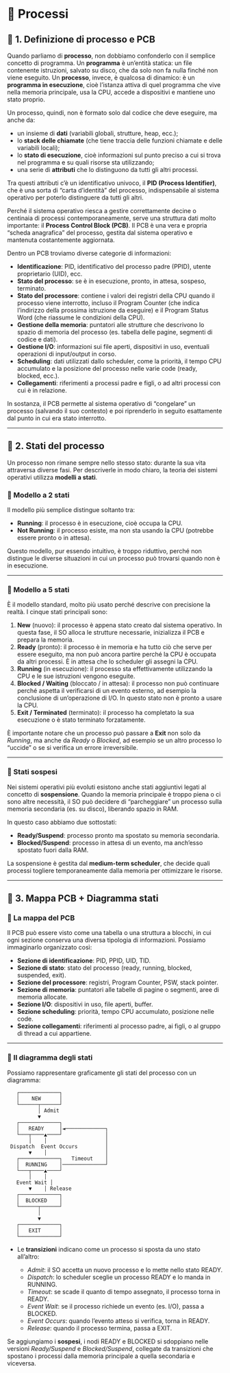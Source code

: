# 📘 Processi

## 🔹 1. Definizione di processo e PCB

Quando parliamo di **processo**, non dobbiamo confonderlo con il semplice concetto di programma.
Un **programma** è un’entità statica: un file contenente istruzioni, salvato su disco, che da solo non fa nulla finché non viene eseguito.
Un **processo**, invece, è qualcosa di dinamico: è un **programma in esecuzione**, cioè l’istanza attiva di quel programma che vive nella memoria principale, usa la CPU, accede a dispositivi e mantiene uno stato proprio.

Un processo, quindi, non è formato solo dal codice che deve eseguire, ma anche da:

* un insieme di **dati** (variabili globali, strutture, heap, ecc.);
* lo **stack delle chiamate** (che tiene traccia delle funzioni chiamate e delle variabili locali);
* lo **stato di esecuzione**, cioè informazioni sul punto preciso a cui si trova nel programma e su quali risorse sta utilizzando;
* una serie di **attributi** che lo distinguono da tutti gli altri processi.

Tra questi attributi c’è un identificativo univoco, il **PID (Process Identifier)**, che è una sorta di “carta d’identità” del processo, indispensabile al sistema operativo per poterlo distinguere da tutti gli altri.

Perché il sistema operativo riesca a gestire correttamente decine o centinaia di processi contemporaneamente, serve una struttura dati molto importante: il **Process Control Block (PCB)**.
Il PCB è una vera e propria “scheda anagrafica” del processo, gestita dal sistema operativo e mantenuta costantemente aggiornata.

Dentro un PCB troviamo diverse categorie di informazioni:

* **Identificazione**: PID, identificativo del processo padre (PPID), utente proprietario (UID), ecc.
* **Stato del processo**: se è in esecuzione, pronto, in attesa, sospeso, terminato.
* **Stato del processore**: contiene i valori dei registri della CPU quando il processo viene interrotto, incluso il Program Counter (che indica l’indirizzo della prossima istruzione da eseguire) e il Program Status Word (che riassume le condizioni della CPU).
* **Gestione della memoria**: puntatori alle strutture che descrivono lo spazio di memoria del processo (es. tabella delle pagine, segmenti di codice e dati).
* **Gestione I/O**: informazioni sui file aperti, dispositivi in uso, eventuali operazioni di input/output in corso.
* **Scheduling**: dati utilizzati dallo scheduler, come la priorità, il tempo CPU accumulato e la posizione del processo nelle varie code (ready, blocked, ecc.).
* **Collegamenti**: riferimenti a processi padre e figli, o ad altri processi con cui è in relazione.

In sostanza, il PCB permette al sistema operativo di “congelare” un processo (salvando il suo contesto) e poi riprenderlo in seguito esattamente dal punto in cui era stato interrotto.

---

## 🔹 2. Stati del processo

Un processo non rimane sempre nello stesso stato: durante la sua vita attraversa diverse fasi. Per descriverle in modo chiaro, la teoria dei sistemi operativi utilizza **modelli a stati**.

### 🔸 Modello a 2 stati

Il modello più semplice distingue soltanto tra:

* **Running**: il processo è in esecuzione, cioè occupa la CPU.
* **Not Running**: il processo esiste, ma non sta usando la CPU (potrebbe essere pronto o in attesa).

Questo modello, pur essendo intuitivo, è troppo riduttivo, perché non distingue le diverse situazioni in cui un processo può trovarsi quando non è in esecuzione.

---

### 🔸 Modello a 5 stati

È il modello standard, molto più usato perché descrive con precisione la realtà. I cinque stati principali sono:

1. **New** (nuovo): il processo è appena stato creato dal sistema operativo. In questa fase, il SO alloca le strutture necessarie, inizializza il PCB e prepara la memoria.
2. **Ready** (pronto): il processo è in memoria e ha tutto ciò che serve per essere eseguito, ma non può ancora partire perché la CPU è occupata da altri processi. È in attesa che lo scheduler gli assegni la CPU.
3. **Running** (in esecuzione): il processo sta effettivamente utilizzando la CPU e le sue istruzioni vengono eseguite.
4. **Blocked / Waiting** (bloccato / in attesa): il processo non può continuare perché aspetta il verificarsi di un evento esterno, ad esempio la conclusione di un’operazione di I/O. In questo stato non è pronto a usare la CPU.
5. **Exit / Terminated** (terminato): il processo ha completato la sua esecuzione o è stato terminato forzatamente.

È importante notare che un processo può passare a **Exit** non solo da *Running*, ma anche da *Ready* o *Blocked*, ad esempio se un altro processo lo “uccide” o se si verifica un errore irreversibile.

---

### 🔸 Stati sospesi

Nei sistemi operativi più evoluti esistono anche stati aggiuntivi legati al concetto di **sospensione**.
Quando la memoria principale è troppo piena o ci sono altre necessità, il SO può decidere di “parcheggiare” un processo sulla memoria secondaria (es. su disco), liberando spazio in RAM.

In questo caso abbiamo due sottostati:

* **Ready/Suspend**: processo pronto ma spostato su memoria secondaria.
* **Blocked/Suspend**: processo in attesa di un evento, ma anch’esso spostato fuori dalla RAM.

La sospensione è gestita dal **medium-term scheduler**, che decide quali processi togliere temporaneamente dalla memoria per ottimizzare le risorse.

---

## 🔹 3. Mappa PCB + Diagramma stati

### 📍 La mappa del PCB

Il PCB può essere visto come una tabella o una struttura a blocchi, in cui ogni sezione conserva una diversa tipologia di informazioni. Possiamo immaginarlo organizzato così:

* **Sezione di identificazione**: PID, PPID, UID, TID.
* **Sezione di stato**: stato del processo (ready, running, blocked, suspended, exit).
* **Sezione del processore**: registri, Program Counter, PSW, stack pointer.
* **Sezione di memoria**: puntatori alle tabelle di pagine o segmenti, aree di memoria allocate.
* **Sezione I/O**: dispositivi in uso, file aperti, buffer.
* **Sezione scheduling**: priorità, tempo CPU accumulato, posizione nelle code.
* **Sezione collegamenti**: riferimenti al processo padre, ai figli, o al gruppo di thread a cui appartiene.

---

### 📍 Il diagramma degli stati

Possiamo rappresentare graficamente gli stati del processo con un diagramma:

```text
   ┌─────────────┐
   │    NEW      │
   └──────┬──────┘
          │ Admit
          ▼
   ┌─────────────┐
   │   READY     │◄─────────────┐
   └───┬────▲────┘              │
       │    │                   │
 Dispatch  Event Occurs         │
       ▼    │                   │
   ┌─────────────┐   Timeout    │
   │  RUNNING    │──────────────┘
   └───┬────▲────┘
       │    │
   Event Wait │
       ▼    │ Release
   ┌─────────────┐
   │  BLOCKED    │
   └──────┬──────┘
          │
          ▼
   ┌─────────────┐
   │   EXIT      │
   └─────────────┘
```

* Le **transizioni** indicano come un processo si sposta da uno stato all’altro:

  * *Admit*: il SO accetta un nuovo processo e lo mette nello stato READY.
  * *Dispatch*: lo scheduler sceglie un processo READY e lo manda in RUNNING.
  * *Timeout*: se scade il quanto di tempo assegnato, il processo torna in READY.
  * *Event Wait*: se il processo richiede un evento (es. I/O), passa a BLOCKED.
  * *Event Occurs*: quando l’evento atteso si verifica, torna in READY.
  * *Release*: quando il processo termina, passa a EXIT.

Se aggiungiamo i **sospesi**, i nodi READY e BLOCKED si sdoppiano nelle versioni *Ready/Suspend* e *Blocked/Suspend*, collegate da transizioni che spostano i processi dalla memoria principale a quella secondaria e viceversa.
